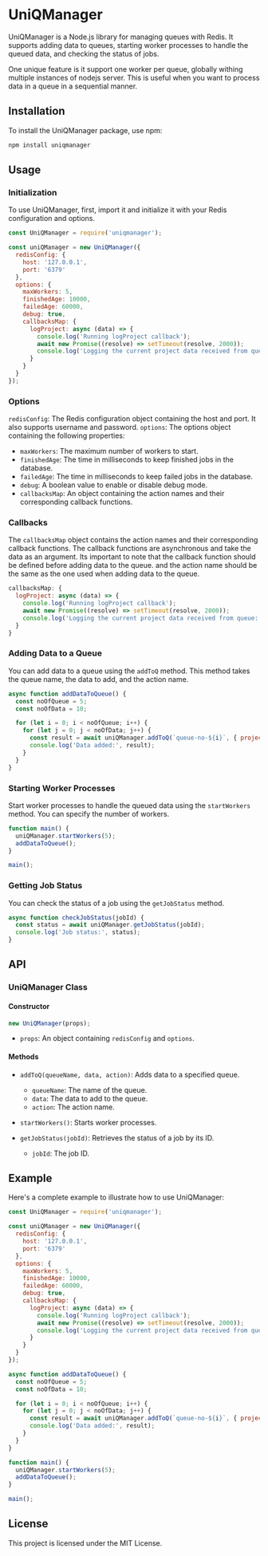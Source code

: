 # UniQManager

UniQManager is a Node.js library for managing queues with Redis. It supports adding data to queues, starting worker processes to handle the queued data, and checking the status of jobs.

One unique feature is it support one worker per queue, globally withing multiple instances of nodejs server. This is useful when you want to process data in a queue in a sequential manner.

## Installation

To install the UniQManager package, use npm:

```bash
npm install uniqmanager
```

## Usage

### Initialization

To use UniQManager, first, import it and initialize it with your Redis configuration and options.

```javascript
const UniQManager = require('uniqmanager');

const uniQManager = new UniQManager({
  redisConfig: {
    host: '127.0.0.1',
    port: '6379'
  },
  options: {
    maxWorkers: 5,
    finishedAge: 10000,
    failedAge: 60000,
    debug: true,
    callbacksMap: {
      logProject: async (data) => {
        console.log('Running logProject callback');
        await new Promise((resolve) => setTimeout(resolve, 2000));
        console.log('Logging the current project data received from queue:', data);
      }
    }
  }
});
```

### Options
`redisConfig`: The Redis configuration object containing the host and port. It also supports username and password.
`options`: The options object containing the following properties:
- `maxWorkers`: The maximum number of workers to start.
- `finishedAge`: The time in milliseconds to keep finished jobs in the database.
- `failedAge`: The time in milliseconds to keep failed jobs in the database.
- `debug`: A boolean value to enable or disable debug mode.
- `callbacksMap`: An object containing the action names and their corresponding callback functions.

### Callbacks
The `callbacksMap` object contains the action names and their corresponding callback functions. The callback functions are asynchronous and take the data as an argument.
Its important to note that the callback function should be defined before adding data to the queue. and the action name should be the same as the one used when adding data to the queue.

```javascript
callbacksMap: {
  logProject: async (data) => {
    console.log('Running logProject callback');
    await new Promise((resolve) => setTimeout(resolve, 2000));
    console.log('Logging the current project data received from queue:', data);
  }
}
```


### Adding Data to a Queue

You can add data to a queue using the `addToQ` method. This method takes the queue name, the data to add, and the action name.

```javascript
async function addDataToQueue() {
  const noOfQueue = 5;
  const noOfData = 10;

  for (let i = 0; i < noOfQueue; i++) {
    for (let j = 0; j < noOfData; j++) {
      const result = await uniQManager.addToQ(`queue-no-${i}`, { projectName: 'Queue-' + i, projectId: `${i}${j}` }, 'logProject');
      console.log('Data added:', result);
    }
  }
}
```

### Starting Worker Processes

Start worker processes to handle the queued data using the `startWorkers` method. You can specify the number of workers.

```javascript
function main() {
  uniQManager.startWorkers(5);
  addDataToQueue();
}

main();
```

### Getting Job Status

You can check the status of a job using the `getJobStatus` method.

```javascript
async function checkJobStatus(jobId) {
  const status = await uniQManager.getJobStatus(jobId);
  console.log('Job status:', status);
}
```

## API

### UniQManager Class

#### Constructor

```javascript
new UniQManager(props);
```

- `props`: An object containing `redisConfig` and `options`.

#### Methods

- `addToQ(queueName, data, action)`: Adds data to a specified queue.
  - `queueName`: The name of the queue.
  - `data`: The data to add to the queue.
  - `action`: The action name.

- `startWorkers()`: Starts worker processes.

- `getJobStatus(jobId)`: Retrieves the status of a job by its ID.
  - `jobId`: The job ID.

## Example

Here's a complete example to illustrate how to use UniQManager:

```javascript
const UniQManager = require('uniqmanager');

const uniQManager = new UniQManager({
  redisConfig: {
    host: '127.0.0.1',
    port: '6379'
  },
  options: {
    maxWorkers: 5,
    finishedAge: 10000,
    failedAge: 60000,
    debug: true,
    callbacksMap: {
      logProject: async (data) => {
        console.log('Running logProject callback');
        await new Promise((resolve) => setTimeout(resolve, 2000));
        console.log('Logging the current project data received from queue:', data);
      }
    }
  }
});

async function addDataToQueue() {
  const noOfQueue = 5;
  const noOfData = 10;

  for (let i = 0; i < noOfQueue; i++) {
    for (let j = 0; j < noOfData; j++) {
      const result = await uniQManager.addToQ(`queue-no-${i}`, { projectName: 'Queue-' + i, projectId: `${i}${j}` }, 'logProject');
      console.log('Data added:', result);
    }
  }
}

function main() {
  uniQManager.startWorkers(5);
  addDataToQueue();
}

main();
```

## License

This project is licensed under the MIT License.